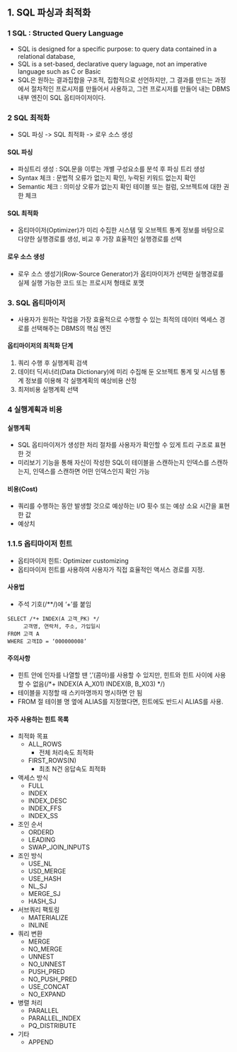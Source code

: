 ## 1. SQL 파싱과 최적화

### 1 SQL : Structed Query Language
- SQL is designed for a specific purpose: to query data contained in a relational database,
- SQL is a set-based, declarative query laguage, not an imperative language such as C or Basic
- SQL은 원하는 결과집합을 구조적, 집합적으로 선언하지만, 그 결과를 만드는 과정에서 절차적인 프로시저를 만들어서 사용하고, 그런 프로시저를 만들어 내는 DBMS 내부 엔진이 SQL 옵티마이저이다.

### 2 SQL 최적화
- SQL 파싱 -> SQL 최적화 -> 로우 소스 생성

#### SQL 파싱
- 파싱트리 생성 : SQL문을 이루는 개별 구성요소를 분석 후 파싱 트리 생성
- Syntax 체크 : 문법적 오류가 없는지 확인, 누락된 키워드 없는지 확인
- Semantic 체크 : 의미상 오류가 없는지 확인 테이블 또는 컬럼, 오브젝트에 대한 권한 체크

#### SQL 최적화
- 옵티마이저(Optimizer)가 미리 수집한 시스템 및 오브젝트 통계 정보를 바탕으로 다양한 실행경로를 생성, 비교 후 가장 효율적인 실행경로를 선택

#### 로우 소스 생성
- 로우 소스 생성기(Row-Source Generator)가 옵티마이저가 선택한 실행경로를 실제 실행 가능한 코드 또는 프로시저 형태로 포맷

### 3. SQL 옵티마이저
- 사용자가 원하는 작업을 가장 효율적으로 수행할 수 있는 최적의 데이터 엑세스 경로를 선택해주는 DBMS의 핵심 엔진

#### 옵티마이저의 최적화 단계
1. 쿼리 수행 후 실행계획 검색
2. 데이터 딕셔너리(Data Dictionary)에 미리 수집해  둔 오브젝트 통계 및 시스템 통계 정보를 이용해 각 실행계획의 예상비용 산정
3. 최저비용 실행계획 선택

### 4 실행계획과 비용

#### 실행계획
- SQL 옵티마이저가 생성한 처리 절차를 사용자가 확인할 수 있게 트리 구조로 표현한 것
- 미리보기 기능을 통해 자신이 작성한 SQL이 테이블을 스캔하는지 인덱스를 스캔하는지, 인덱스를 스캔하면 어떤 인덱스인지 확인 가능

#### 비용(Cost)
- 쿼리를 수행하는 동안 발생할 것으로 예상하는 I/O 횟수 또는 예상 소요 시간을 표현한 값 
- 예상치

### 1.1.5 옵티마이저 힌트
- 옵티마이저 힌트: Optimizer customizing
- 옵티마이저 힌트를 사용하여 사용자가 직접 효율적인 액서스 경로를 지정.

#### 사용법
- 주석 기호(/**/)에 ‘+’를 붙임
```
SELECT /*+ INDEX(A 고객_PK) */
     고객명, 연락처, 주소, 가입일시
FROM 고객 A
WHERE 고객ID = ‘000000008’
```
#### 주의사항
- 힌트 안에 인자를 나열할 땐 ‘,’(콤마)를 사용할 수 있지만, 힌트와 힌트 사이에 사용할 수 없음(/*+ INDEX(A A_X01) INDEX(B, B_X03) */)
- 테이블을 지정할 때 스키마명까지 명시하면 안 됨
- FROM 절 테이블 명 옆에 ALIAS를 지정했다면, 힌트에도 반드시 ALIAS를 사용.

#### 자주 사용하는 힌트 목록
- 최적화 목표
  - ALL_ROWS
    - 전체 처리속도 최적화
  - FIRST_ROWS(N)
    - 최초 N건 응답속도 최적화
- 액세스 방식
  - FULL
  - INDEX
  - INDEX_DESC
  - INDEX_FFS
  - INDEX_SS
- 조인 순서
  - ORDERD
  - LEADING
  - SWAP_JOIN_INPUTS
- 조인 방식
  - USE_NL
  - USD_MERGE
  - USE_HASH
  - NL_SJ
  - MERGE_SJ
  - HASH_SJ
- 서브쿼리 팩토링
  - MATERIALIZE
  - INLINE
- 쿼리 변환
  - MERGE
  - NO_MERGE
  - UNNEST
  - NO_UNNEST
  - PUSH_PRED
  - NO_PUSH_PRED
  - USE_CONCAT
  - NO_EXPAND
- 병렬 처리
  - PARALLEL
  - PARALLEL_INDEX
  - PQ_DISTRIBUTE
- 기타
  - APPEND


